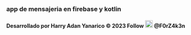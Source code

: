 ###    app de mensajeria en firebase y kotlin
####   Desarrollado por Harry Adan Yanarico © 2023 Follow <img src="./images/instagram.png" alt="Instagram Logo" width="20" height="20"> @F0rZ4k3n

